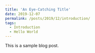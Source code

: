 ```yaml
---
title: 'An Eye-Catching Title'
date: 2019-12-07
permalink: /posts/2019/12/introduction/
tags:
  - Introduction
  - Hello World
---
```


This is a sample blog post.
